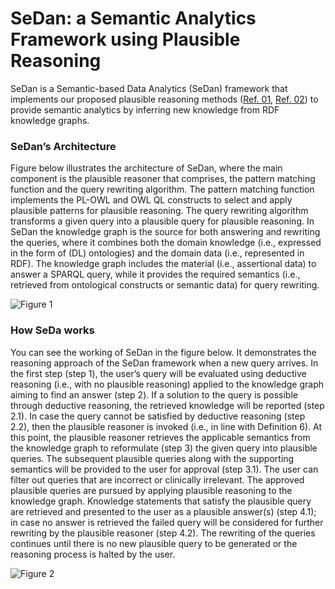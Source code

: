 # SeDan: a Semantic Analytics Framework using Plausible Reasoning

SeDan is a Semantic-based Data Analytics (SeDan) framework  that implements our proposed plausible reasoning methods ([Ref. 01](https://ieeexplore.ieee.org/abstract/document/8495925), [Ref. 02](https://biodatamining.biomedcentral.com/articles/10.1186/s13040-017-0123-y)) to provide semantic analytics by inferring new knowledge from RDF knowledge graphs.

### SeDan’s Architecture
Figure below illustrates the architecture of SeDan, where the main component is the plausible reasoner that comprises, the pattern matching function and the query rewriting algorithm. The pattern matching function implements the PL-OWL and OWL QL constructs to select and apply plausible patterns for plausible reasoning. The query rewriting algorithm transforms a given query into a plausible query for plausible reasoning. In SeDan the knowledge graph is the source for both answering and rewriting the queries, where it combines both the domain knowledge (i.e., expressed in the form of (DL) ontologies) and the domain data (i.e., represented in RDF). The knowledge graph includes the material (i.e., assertional data) to answer a SPARQL query, while it provides the required semantics (i.e., retrieved from ontological constructs or semantic data) for query rewriting. 

![Figure 1](https://github.com/[username]/[reponame]/blob/[branch]/image.jpg?raw=true)

### How SeDa works

You can see the working of SeDan in the figure below. It demonstrates the reasoning approach of the SeDan framework when a new query arrives. In the first step (step 1), the user’s query will be evaluated using deductive reasoning (i.e., with no plausible reasoning) applied to the knowledge graph aiming to find an answer (step 2). If a solution to the query is possible through deductive reasoning, the retrieved knowledge will be reported (step 2.1). In case the query cannot be satisfied by deductive reasoning (step 2.2), then the plausible reasoner is invoked (i.e., in line with Definition 6). At this point, the plausible reasoner retrieves the applicable semantics from the knowledge graph to reformulate (step 3) the given query into plausible queries. The subsequent plausible queries along with the supporting semantics will be provided to the user for approval (step 3.1). The user can filter out queries that are incorrect or clinically irrelevant. The approved plausible queries are pursued by applying plausible reasoning to the knowledge graph. Knowledge statements that satisfy the plausible query are retrieved and presented to the user as a plausible answer(s) (step 4.1); in case no answer is retrieved the failed query will be considered for further rewriting by the plausible reasoner (step 4.2). The rewriting of the queries continues until there is no new plausible query to be generated or the reasoning process is halted by the user. 

![Figure 2](https://github.com/[username]/[reponame]/blob/[branch]/image.jpg?raw=true)

